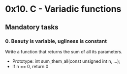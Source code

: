  # 0x10. C - Variadic functions

## Mandatory tasks
### 0. Beauty is variable, ugliness is constant

Write a function that returns the sum of all its parameters.
* Prototype: int sum_them_all(const unsigned int n, ...);
* If n == 0, return 0